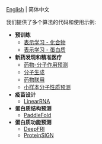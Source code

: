 [English](README.md) | 简体中文

我们提供了多个算法的代码和使用示例:
* **预训练**
  - [表示学习 - 化合物](./pretrained_compound)
  - [表示学习 - 蛋白质](./pretrained_protein)
* **新药发现和精准医疗**
  - [药物-分子作用预测](./drug_target_interaction)
  - [分子生成](./molecular_generation)
  - [药物联用](./drug_drug_synergy)
  - [小样本分子性质预测](./fewshot_molecular_property)
* **疫苗设计**
  - [LinearRNA](../c/pahelix/toolkit/linear_rna)
* **蛋白质结构预测**
  - [PaddleFold](./paddlefold)
* **蛋白质功能预测**
  - [DeepFRI](./protein_function_prediction/DeepFRI/)
  - [ProteinSIGN](./protein_function_prediction/ProteinSIGN/)
